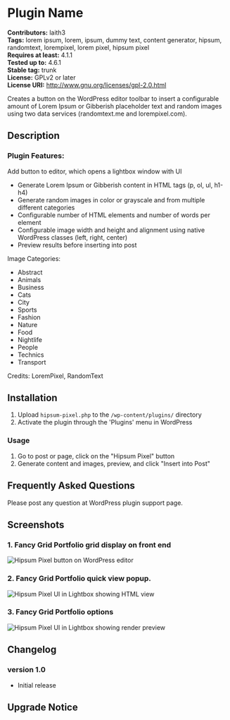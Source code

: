 # Plugin Name 
**Contributors:** laith3  
**Tags:** lorem ipsum, lorem, ipsum, dummy text, content generator, hipsum, randomtext, lorempixel, lorem pixel, hipsum pixel  
**Requires at least:** 4.1.1    
**Tested up to:** 4.6.1  
**Stable tag:** trunk  
**License:** GPLv2 or later  
**License URI:** http://www.gnu.org/licenses/gpl-2.0.html  

Creates a button on the WordPress editor toolbar to insert a configurable amount of Lorem Ipsum or Gibberish placeholder text and random images using two data services (randomtext.me and lorempixel.com).

## Description 

### Plugin Features:

Add button to editor, which opens a lightbox window with UI
*   Generate Lorem Ipsum or Gibberish content in HTML tags (p, ol, ul, h1-h4)
*   Generate random images in color or grayscale and from multiple different categories
*   Configurable number of HTML elements and number of words per element
*   Configurable image width and height and alignment using native WordPress classes (left, right, center)
*   Preview results before inserting into post


Image Categories:
*   Abstract
*   Animals
*   Business
*   Cats
*   City
*   Sports
*   Fashion
*   Nature
*   Food
*   Nightlife
*   People
*   Technics
*   Transport


Credits: LoremPixel, RandomText


## Installation 

1. Upload `hipsum-pixel.php` to the `/wp-content/plugins/` directory
1. Activate the plugin through the 'Plugins' menu in WordPress

### Usage

1. Go to post or page, click on the "Hipsum Pixel" button
1. Generate content and images, preview, and click "Insert into Post"

## Frequently Asked Questions 

Please post any question at WordPress plugin support page.  

## Screenshots 

### 1. Fancy Grid Portfolio grid display on front end
![Hipsum Pixel button on WordPress editor](https://ps.w.org/hipsum-pixel/assets/screenshot-1.png)

### 2. Fancy Grid Portfolio quick view popup.
![Hipsum Pixel UI in Lightbox showing HTML view](https://ps.w.org/hipsum-pixel/assets/screenshot-2.png)

### 3. Fancy Grid Portfolio options
![Hipsum Pixel UI in Lightbox showing render preview](https://ps.w.org/hipsum-pixel/assets/screenshot-3.png)

## Changelog 

### version 1.0 
* Initial release

## Upgrade Notice 
